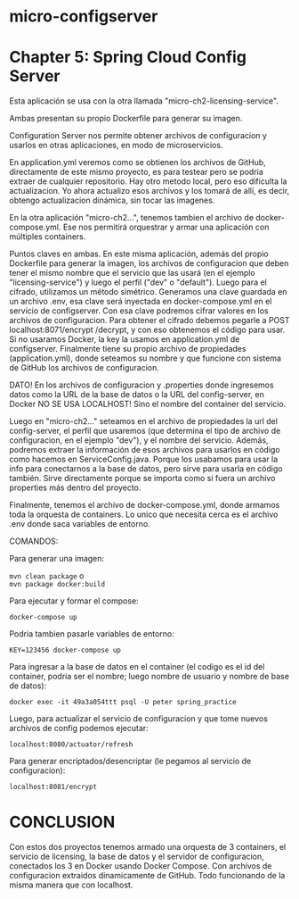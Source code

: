 # micro-configserver

# Chapter 5: Spring Cloud Config Server

Esta aplicación se usa con la otra llamada "micro-ch2-licensing-service".

Ambas presentan su propio Dockerfile para generar su imagen.

Configuration Server nos permite obtener archivos de configuracion y usarlos en otras aplicaciones, en modo de
microservicios.

En application.yml veremos como se obtienen los archivos de GitHub, directamente de este mismo proyecto, es para testear pero se podria extraer de cualquier repositorio. Hay otro metodo local, pero eso dificulta la actualizacion. Yo ahora actualizo esos archivos y los tomará de allí, es decir, obtengo actualizacion dinámica, sin tocar las imagenes.

En la otra aplicación "micro-ch2...", tenemos tambien el archivo de docker-compose.yml. Ese nos permitirá orquestrar y armar una aplicación con múltiples containers. 

Puntos claves en ambas. En este misma aplicación, además del propio Dockerfile para generar la imagen, los archivos de configuracion que deben tener el mismo nombre que el servicio que las usará (en el ejemplo "licensing-service") y luego el perfil ("dev" o "default"). Luego para el cifrado, utilizamos un método simétrico. Generamos una clave guardada en un archivo .env, esa clave será inyectada en docker-compose.yml en el servicio de configserver. Con esa clave podremos cifrar valores en los archivos de configuracion. Para obtener el cifrado debemos pegarle a POST localhost:8071/encrypt /decrypt, y con eso obtenemos el código para usar. Si no usaramos Docker, la key la usamos en application.yml de configserver. Finalmente tiene su propio archivo de propiedades (application.yml), donde seteamos su nombre y que funcione con sistema de GitHub los archivos de configuracion.

DATO! En los archivos de configuracion y .properties donde ingresemos datos como la URL de la base de datos o la URL del config-server, en Docker NO SE USA LOCALHOST! Sino el nombre del container del servicio.

Luego en "micro-ch2..." seteamos en el archivo de propiedades la url del config-server, el perfil que usaremos (que determina el tipo de archivo de configuracion, en el ejemplo "dev"), y el nombre del servicio. Además, podremos extraer la información de esos archivos para usarlos en código como hacemos en ServiceConfig.java. Porque los usabamos para usar la info para conectarnos a la base de datos, pero sirve para usarla en código también. Sirve directamente porque se importa como si fuera un archivo properties más dentro del proyecto. 

Finalmente, tenemos el archivo de docker-compose.yml, donde armamos toda la orquesta de containers. Lo unico que necesita cerca es el archivo .env donde saca variables de entorno. 

COMANDOS:

Para generar una imagen: 

`mvn clean package` o  
`mvn package docker:build`

Para ejecutar y formar el compose:

`docker-compose up`

Podria tambien pasarle variables de entorno:

`KEY=123456 docker-compose up`

Para ingresar a la base de datos en el container (el codigo es el id del container, podria ser el nombre; luego nombre de usuario y nombre de base de datos):

`docker exec -it 49a3a054ttt psql -U peter spring_practice`

Luego, para actualizar el servicio de configuracion y que tome nuevos archivos de config podemos ejecutar:

`localhost:8080/actuator/refresh`

Para generar encriptados/desencriptar (le pegamos al servicio de configuracion):

`localhost:8081/encrypt`

# CONCLUSION

Con estos dos proyectos tenemos armado una orquesta de 3 containers, el servicio de licensing, la base de datos y el servidor de configuracion, conectados los 3 en Docker usando Docker Compose. Con archivos de configuracion extraidos dinamicamente de GitHub. Todo funcionando de la misma manera que con localhost. 